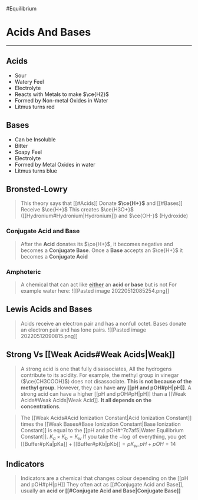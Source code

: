 #Equilibrium 
# Acids And Bases
---
## Acids
- Sour
- Watery Feel
- Electrolyte
- Reacts with Metals to make $\ce{H2}$
- Formed by Non-metal Oxides in Water
- Litmus turns red
## Bases
- Can be Insoluble
- Bitter
- Soapy Feel
- Electrolyte
- Formed by Metal Oxides in water
- Litmus turns blue
## Bronsted-Lowry
> This theory says that [[#Acids]] Donate **$\ce{H+}$** and [[#Bases]] Receive $\ce{H+}$
> This creates $\ce{H3O+}$ ([[Hydronium#Hydronium|Hydronium]]) and $\ce{OH-}$ (Hydroxide)

### Conjugate Acid and Base
> After the **Acid** donates its $\ce{H+}$, it becomes negative and becomes a **Conjugate Base**. Once a **Base** accepts an $\ce{H+}$ it becomes a **Conjugate Acid**

### Amphoteric
> A chemical that can act like **<u>either</u>** an **acid or base** but is not
> For example water here:
> ![[Pasted image 20220512085254.png]]

## Lewis Acids and Bases
> Acids receive an electron pair and has a nonfull octet. 
> Bases donate an electron pair and has lone pairs.
![[Pasted image 20220512090815.png]]
## Strong Vs [[Weak Acids#Weak Acids|Weak]]
> A strong acid is one that fully disassociates, All the hydrogens contribute to its acidity.
> For example, the methyl group in vinegar ($\ce{CH3COOH}$) does not disassociate. **This is not because of the methyl group**.
> However, they can have **any [[pH and pOH#pH|pH]]**. A strong acid can have a higher [[pH and pOH#pH|pH]] than a [[Weak Acids#Weak Acids|Weak Acid]]. **It all depends on the concentrations**.

> The [[Weak Acids#Acid Ionization Constant|Acid Ionization Constant]] times the [[Weak Bases#Base Ionization Constant|Base Ionization Constant]] is equal to the [[pH and pOH#^7c7af5|Water Equilibrium Constant]].
> $K_{a}\times K_{b}=K_{w}$ 
> If you take the $-\log$ of everything, you get 
> [[Buffer#pKa|pKa]] + [[Buffer#pKb|pKb]]$= pK_{w}, pH+pOH=14$
> 


## Indicators
> Indicators are a chemical that changes colour depending on the [[pH and pOH#pH|pH]] 
> They often act as [[#Conjugate Acid and Base]], usually an **acid or [[#Conjugate Acid and Base|Conjugate Base]]** 